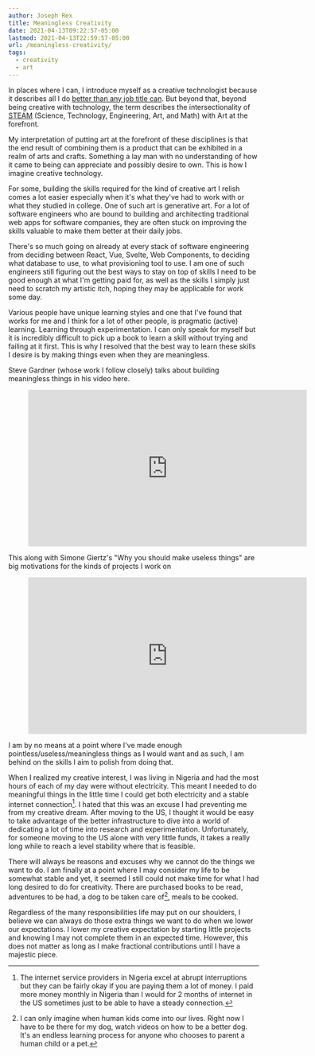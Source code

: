 ```yaml
---
author: Joseph Rex
title: Meaningless Creativity
date: 2021-04-13T09:22:57-05:00
lastmod: 2021-04-13T22:59:57-05:00
url: /meaningless-creativity/
tags:
  - creativity
  - art
---
```

In places where I can, I introduce myself as a creative technologist because it describes
all I do [better than any job title can][1]. But beyond that, beyond being creative with
technology, the term describes the intersectionality of [STEAM][2]
(Science, Technology, Engineering, Art, and Math) with Art at the forefront.
<!--more-->

My interpretation of putting art at the forefront of these disciplines is that the
end result of combining them is a product that can be exhibited in a realm of arts and
crafts. Something a lay man with no understanding of how it came to being can appreciate
and possibly desire to own. This is how I imagine creative technology.

For some, building the skills required for the kind of creative art I relish comes a lot
easier especially when it's what they've had to work with or what they studied in college.
One of such art is generative art. For a lot of software engineers who are bound to
building and architecting traditional web apps for software companies, they are often
stuck on improving the skills valuable to make them better at their daily jobs.

There's so much going on already at every stack of software engineering from deciding
between React, Vue, Svelte, Web Components, to deciding what database to use, to what
provisioning tool to use. I am one of such engineers still figuring out the
best ways to stay on top of skills I need to be good enough at what I'm getting paid
for, as well as the skills I simply just need to scratch my artistic itch, hoping they
may be applicable for work some day.

Various people have unique learning styles and one that I've found that works for me and
I think for a lot of other people, is pragmatic (active) learning. Learning through experimentation.
I can only speak for myself but it is incredibly difficult to pick up a book to learn a skill
without trying and failing at it first. This is why I resolved that the best way to learn
these skills I desire is by making things even when they are meaningless.

Steve Gardner (whose work I follow closely) talks about building meaningless things in his
video here.

<figure class="video">
<iframe width="560" height="315" src="https://www.youtube-nocookie.com/embed/q1qSxmfMIcI?controls=0" title="YouTube video player" frameborder="0" allow="accelerometer; autoplay; clipboard-write; encrypted-media; gyroscope; picture-in-picture" allowfullscreen></iframe>
</figure>

This along with Simone Giertz's "Why you should make useless things" are big motivations
for the kinds of projects I work on

<figure class="video">
<iframe width="560" height="315" src="https://www.youtube-nocookie.com/embed/c0bsKc4tiuY?controls=0" title="YouTube video player" frameborder="0" allow="accelerometer; autoplay; clipboard-write; encrypted-media; gyroscope; picture-in-picture" allowfullscreen></iframe>
</figure>

I am by no means at a point where I've made enough pointless/useless/meaningless things as I
would want and as such, I am behind on the skills I aim to polish from doing that.

When I realized my creative interest, I was living in Nigeria and had the most hours of each of
my day were without electricity. This meant I needed to do meaningful things in the little time
I could get both electricity and a stable internet connection[^1]. I hated that this was an
excuse I had preventing me from my creative dream. After moving to the US, I thought it would
be easy to take advantage of the better infrastructure to dive into a world of dedicating a lot
of time into research and experimentation. Unfortunately, for someone moving to the US alone with
very little funds, it takes a really long while to reach a level stability where that is feasible.

There will always be reasons and excuses why we cannot do the things we want to do. I am finally
at a point where I may consider my life to be somewhat stable and yet, it seemed I still could not
make time for what I had long desired to do for creativity. There are purchased books to be read,
adventures to be had, a dog to be taken care of[^2], meals to be cooked.

Regardless of the many responsibilities life may put on our shoulders, I believe we can always do
those extra things we want to do when we lower our expectations. I lower my creative expectation
by starting little projects and knowing I may not complete them in an expected time.
However, this does not matter as long as I make fractional contributions until I have a majestic piece.


[1]: https://www.josephrex.me/life-with-segmented-purpose/
[2]: https://en.wikipedia.org/wiki/Science,_technology,_engineering,_and_mathematics

[^1]: The internet service providers in Nigeria excel at abrupt interruptions but they can be fairly okay if you are paying them a lot of money. I paid more money monthly in Nigeria than I would for 2
months of internet in the US sometimes just to be able to have a steady connection.

[^2]: I can only imagine when human kids come into our lives. Right now I have to be there for my dog,
watch videos on how to be a better dog. It's an endless learning process for anyone who chooses to parent a human child or a pet.
